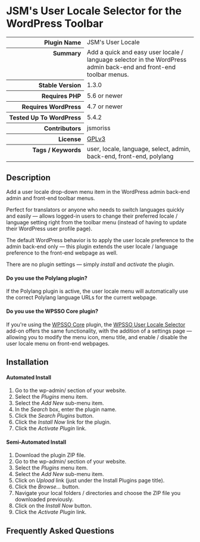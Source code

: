 <h1>JSM&#039;s User Locale Selector for the WordPress Toolbar</h1>

<table>
<tr><th align="right" valign="top" nowrap>Plugin Name</th><td>JSM&#039;s User Locale</td></tr>
<tr><th align="right" valign="top" nowrap>Summary</th><td>Add a quick and easy user locale / language selector in the WordPress admin back-end and front-end toolbar menus.</td></tr>
<tr><th align="right" valign="top" nowrap>Stable Version</th><td>1.3.0</td></tr>
<tr><th align="right" valign="top" nowrap>Requires PHP</th><td>5.6 or newer</td></tr>
<tr><th align="right" valign="top" nowrap>Requires WordPress</th><td>4.7 or newer</td></tr>
<tr><th align="right" valign="top" nowrap>Tested Up To WordPress</th><td>5.4.2</td></tr>
<tr><th align="right" valign="top" nowrap>Contributors</th><td>jsmoriss</td></tr>
<tr><th align="right" valign="top" nowrap>License</th><td><a href="https://www.gnu.org/licenses/gpl.txt">GPLv3</a></td></tr>
<tr><th align="right" valign="top" nowrap>Tags / Keywords</th><td>user, locale, language, select, admin, back-end, front-end, polylang</td></tr>
</table>

<h2>Description</h2>

<p>Add a user locale drop-down menu item in the WordPress admin back-end admin and front-end toolbar menus.</p>

<p>Perfect for translators or anyone who needs to switch languages quickly and easily &mdash; allows logged-in users to change their preferred locale / language setting right from the toolbar menu (instead of having to update their WordPress user profile page).</p>

<p>The default WordPress behavior is to apply the user locale preference to the admin back-end only &mdash; this plugin extends the user locale / language preference to the front-end webpage as well.</p>

<p>There are no plugin settings &mdash; simply <em>install</em> and <em>activate</em> the plugin.</p>

<h4>Do you use the Polylang plugin?</h4>

<p>If the Polylang plugin is active, the user locale menu will automatically use the correct Polylang language URLs for the current webpage.</p>

<h4>Do you use the WPSSO Core plugin?</h4>

<p>If you're using the <a href="https://wordpress.org/plugins/wpsso/">WPSSO Core</a> plugin, the <a href="https://wordpress.org/plugins/wpsso-user-locale/">WPSSO User Locale Selector</a> add-on offers the same functionality, with the addition of a settings page &mdash; allowing you to modify the menu icon, menu title, and enable / disable the user locale menu on front-end webpages.</p>


<h2>Installation</h2>

<h4>Automated Install</h4>

<ol>
<li>Go to the wp-admin/ section of your website.</li>
<li>Select the <em>Plugins</em> menu item.</li>
<li>Select the <em>Add New</em> sub-menu item.</li>
<li>In the <em>Search</em> box, enter the plugin name.</li>
<li>Click the <em>Search Plugins</em> button.</li>
<li>Click the <em>Install Now</em> link for the plugin.</li>
<li>Click the <em>Activate Plugin</em> link.</li>
</ol>

<h4>Semi-Automated Install</h4>

<ol>
<li>Download the plugin ZIP file.</li>
<li>Go to the wp-admin/ section of your website.</li>
<li>Select the <em>Plugins</em> menu item.</li>
<li>Select the <em>Add New</em> sub-menu item.</li>
<li>Click on <em>Upload</em> link (just under the Install Plugins page title).</li>
<li>Click the <em>Browse...</em> button.</li>
<li>Navigate your local folders / directories and choose the ZIP file you downloaded previously.</li>
<li>Click on the <em>Install Now</em> button.</li>
<li>Click the <em>Activate Plugin</em> link.</li>
</ol>


<h2>Frequently Asked Questions</h2>




